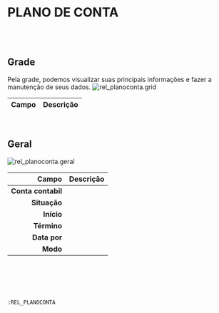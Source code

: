 # PLANO DE CONTA
<br>
<br>

## Grade
Pela grade, podemos visualizar suas principais informações e fazer a manutenção de seus dados.
![rel_planoconta.grid](https://raw.githubusercontent.com/netforcews/docs-erp/master/geral/imagens/rel_planoconta.grid.png)

Campo | Descrição
--:|---
<br>

## Geral
![rel_planoconta.geral](https://raw.githubusercontent.com/netforcews/docs-erp/master/geral/imagens/rel_planoconta.geral.png)

Campo | Descrição
--:|---
**Conta contabil** | 
**Situação** | 
**Início** | 
**Término** | 
**Data por** | 
**Modo** | 
<br>
<br>
<br>
<br>

```:REL_PLANOCONTA```
